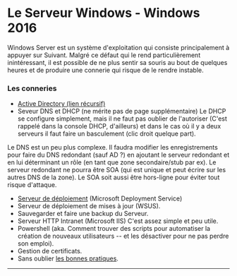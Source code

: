 # Le Serveur Windows - Windows 2016
Windows Server est un système d'exploitation qui consiste principalement à appuyer sur Suivant. 
Malgré ce défaut qui le rend particulièrement inintéressant, il est possible de ne plus sentir sa souris au bout de quelques heures et de produire une connerie qui risque de le rendre instable.

### Les conneries 

* [Active Directory (lien récursif)](active-directory-bases.md)
* Seveur DNS et DHCP (ne mérite pas de page supplémentaire)
Le DHCP se configure simplement, mais il ne faut pas oublier de l'autoriser (C'est rappelé dans la console DHCP, d'ailleurs) et dans le cas où il y a deux serveurs il faut faire un basculement (clic droit quelque part).

Le DNS est un peu plus complexe. Il faudra modifier les enregistrements pour faire du DNS redondant (sauf AD ?) en ajoutant le serveur redondant et en lui déterminant un rôle (en tant que zone secondaire/stub par ex). Le serveur redondant ne pourra être SOA (qui est unique et peut écrire sur les autres DNS de la zone). Le SOA soit aussi être hors-ligne pour éviter tout risque d'attaque.
* [Serveur de déploiement](microsoft-deployment-services) (Microsoft Deployment Service)
* Serveur de déploiement de mises à jour (WSUS).
* Sauvegarder et faire une backup du Serveur.  
* Serveur HTTP Intranet (Microsoft IIS)
C'est assez simple et peu utile. 
* Powershell (aka. Comment trouver des scripts pour automatiser la création de nouveaux utilisateurs -- et les désactiver pour ne pas perdre son emploi).
* Gestion de certificats.
* Sans oublier [les bonnes pratiques](pratiques).

_________________
